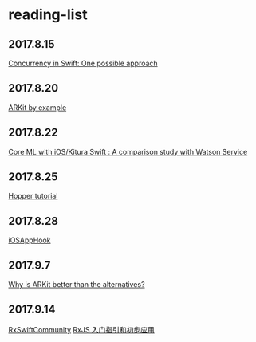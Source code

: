 # reading-list

## 2017.8.15
[Concurrency in Swift: One possible approach](https://gist.github.com/lattner/31ed37682ef1576b16bca1432ea9f782)

## 2017.8.20
[ARKit by example](https://blog.markdaws.net/arkit-by-example-part-2-plane-detection-visualization-10f05876d53)

## 2017.8.22
[Core ML with iOS/Kitura Swift : A comparison study with Watson Service](https://developer.ibm.com/swift/2017/08/17/core-ml-kitura-swift%E2%80%A8-comparison-with-watson/?utm_campaign=This%2BWeek%2Bin%2BSwift)

## 2017.8.25
[Hopper tutorial](https://www.hopperapp.com/tutorial.html)

## 2017.8.28
[iOSAppHook](https://github.com/Urinx/iOSAppHook)

## 2017.9.7
[Why is ARKit better than the alternatives?
](https://medium.com/super-ventures-blog/why-is-arkit-better-than-the-alternatives-af8871889d6a)

## 2017.9.14
[RxSwiftCommunity](https://github.com/RxSwiftCommunity)
[RxJS 入门指引和初步应用](https://zhuanlan.zhihu.com/p/25383159)

